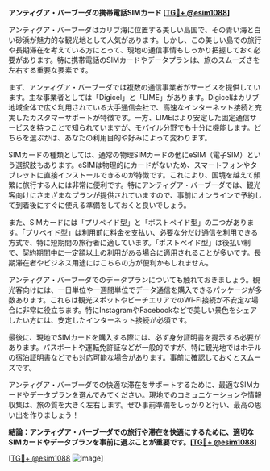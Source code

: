 **アンティグア・バーブーダの携帯電話SIMカード [[TG💪+ @esim1088](https://t.me/s/esim1088)]**

アンティグア・バーブーダはカリブ海に位置する美しい島国で、その青い海と白い砂浜が魅力的な観光地として人気があります。しかし、この美しい島での旅行や長期滞在を考えている方にとって、現地の通信事情もしっかり把握しておく必要があります。特に携帯電話のSIMカードやデータプランは、旅のスムーズさを左右する重要な要素です。

まず、アンティグア・バーブーダでは複数の通信事業者がサービスを提供しています。主な事業者としては「Digicel」と「LIME」があります。Digicelはカリブ地域全体で広く利用されている大手通信会社で、高速なインターネット接続と充実したカスタマーサポートが特徴です。一方、LIMEはより安定した固定通信サービスを持つことで知られていますが、モバイル分野でも十分に機能します。どちらを選ぶかは、あなたの利用目的や好みによって変わります。

SIMカードの種類としては、通常の物理SIMカードの他にeSIM（電子SIM）という選択肢もあります。eSIMは物理的にカードがないため、スマートフォンやタブレットに直接インストールできるのが特徴です。これにより、国境を越えて頻繁に旅行する人には非常に便利です。特にアンティグア・バーブーダでは、観光客向けにさまざまなプランが提供されていますので、事前にオンラインで予約して到着後にすぐに使える準備をしておくと良いでしょう。

また、SIMカードには「プリペイド型」と「ポストペイド型」の二つがあります。「プリペイド型」は利用前に料金を支払い、必要な分だけ通信を利用できる方式で、特に短期間の旅行者に適しています。「ポストペイド型」は後払い制で、契約期間中に一定額以上の利用がある場合に適用されることが多いです。長期滞在者やビジネス用途にはこちらの方が便利かもしれません。

アンティグア・バーブーダでのデータプランについても触れておきましょう。観光客向けには、一日単位や一週間単位でデータ通信を購入できるパッケージが多数あります。これらは観光スポットやビーチエリアでのWi-Fi接続が不安定な場合に非常に役立ちます。特にInstagramやFacebookなどで美しい景色をシェアしたい方には、安定したインターネット接続が必須です。

最後に、現地でSIMカードを購入する際には、必ず身分証明書を提示する必要があります。パスポートや運転免許証などが一般的ですが、特に観光地ではホテルの宿泊証明書などでも対応可能な場合があります。事前に確認しておくとスムーズです。

アンティグア・バーブーダでの快適な滞在をサポートするために、最適なSIMカードやデータプランを選んでみてください。現地でのコミュニケーションや情報収集は、旅の質を大きく左右します。ぜひ事前準備をしっかりと行い、最高の思い出を作りましょう！

**結論：アンティグア・バーブーダでの旅行や滞在を快適にするために、適切なSIMカードやデータプランを事前に選ぶことが重要です。[[TG💪+ @esim1088](https://t.me/s/esim1088)]**

[[TG💪+ @esim1088](https://t.me/s/esim1088) ![Image](https://i.postimg.cc/Y0z9fWf4/image.png)]